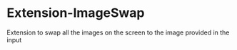 # Extension-ImageSwap
 Extension to swap all the images on the screen to the image provided in the input
